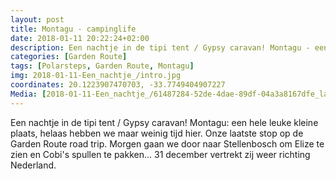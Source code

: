 ```yaml
---
layout: post
title: Montagu - campinglife
date: 2018-01-11 20:22:24+02:00
description: Een nachtje in de tipi tent / Gypsy caravan! Montagu - een hele leuke kleine plaats
categories: [Garden Route]
tags: [Polarsteps, Garden Route, Montagu]
img: 2018-01-11-Een_nachtje_/intro.jpg
coordinates: 20.1223907470703, -33.7749404907227
Media: [2018-01-11-Een_nachtje_/61487284-52de-4dae-89df-04a3a8167dfe_large_image.jpg, 2018-01-11-Een_nachtje_/4bcc8688-e8e8-4a4a-9377-bac976830346_large_image.jpg, 2018-01-11-Een_nachtje_/b82f6768-4c89-4198-9ce3-ed3cc4d162bd_large_image.jpg, 2018-01-11-Een_nachtje_/4922cbb1-57ec-4cc4-b2c6-b9b49a5ba06a_large_image.jpg, 2018-01-11-Een_nachtje_/80d853b2-b805-48ef-9dfb-b396c9e15ed7_large_image.jpg]
---
```

Een nachtje in de tipi tent / Gypsy caravan! Montagu:  een hele leuke kleine plaats, helaas hebben we maar weinig tijd hier. Onze laatste stop op de Garden Route road trip. 
Morgen gaan we door naar Stellenbosch om Elize te zien en Cobi's spullen te pakken... 31 december vertrekt zij weer richting Nederland. 